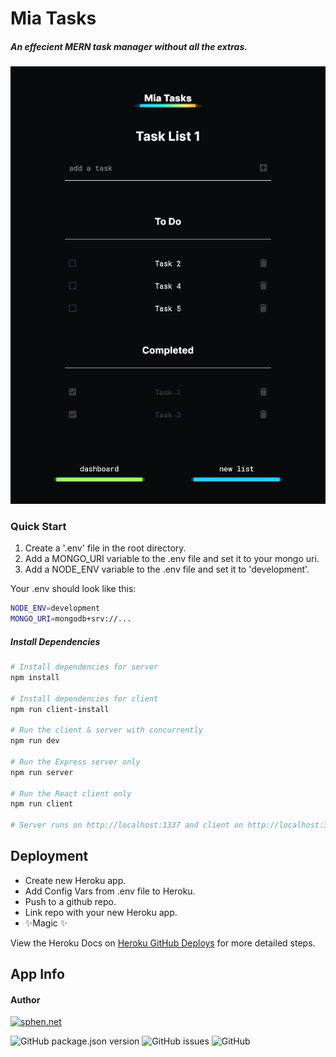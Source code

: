 # Mia Tasks

##### _An effecient MERN task manager without all the extras._

![mia tasks screenshot](https://github.com/sphen/mia-tasks/blob/main/miatasks.png?raw=true)

### Quick Start

1. Create a '.env' file in the root directory.
2. Add a MONGO_URI variable to the .env file and set it to your mongo uri.
3. Add a NODE_ENV variable to the .env file and set it to 'development'.

Your .env should look like this:

```bash
NODE_ENV=development
MONGO_URI=mongodb+srv://...
```

##### Install Dependencies

```bash
# Install dependencies for server
npm install

# Install dependencies for client
npm run client-install

# Run the client & server with concurrently
npm run dev

# Run the Express server only
npm run server

# Run the React client only
npm run client

# Server runs on http://localhost:1337 and client on http://localhost:3000
```

## Deployment

- Create new Heroku app.
- Add Config Vars from .env file to Heroku.
- Push to a github repo.
- Link repo with your new Heroku app.
- ✨Magic ✨

View the Heroku Docs on [Heroku GitHub Deploys](https://devcenter.heroku.com/articles/github-integration) for more detailed steps.

## App Info

#### Author

[![sphen.net](https://img.shields.io/badge/Sphen-sphen.net-yellow?style=for-the-badge)](https://sphen.net)

![GitHub package.json version](https://img.shields.io/github/package-json/v/sphen/mia-tasks) ![GitHub issues](https://img.shields.io/github/issues-raw/sphen/mia-tasks) ![GitHub](https://img.shields.io/github/license/sphen/mia-tasks)
